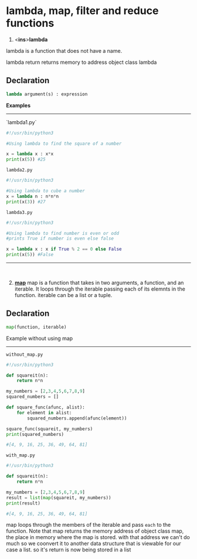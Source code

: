 # lambda, map, filter and reduce functions

1. <**ins**>**lambda**</ins>

lambda is a function that does not have a name.

lambda return returns memory to address object class lambda

## Declaration

```py
lambda argument(s) : expression
```

**Examples**
<hr>
`lambda1.py`

```py
#!/usr/bin/python3

#Using lambda to find the square of a number

x = lambda x : x*x
print(x(5)) #25
```

`lambda2.py`

```py
#!/usr/bin/python3

#Using lambda to cube a number
x = lambda n : n*n*n
print(x(3)) #27
```
`lambda3.py`

```py
#!/usr/bin/python3

#Using lambda to find number is even or odd
#prints True if number is even else false

x = lambda x : x if True % 2 == 0 else False
print(x(5)) #False
```
<hr><br>

2. <ins>**map**</ins>
map is a function that takes in two arguments, a function, and an iterable. It loops through the iterable passing each of its elemnts in the function. iterable can be a list or a tuple.

## Declaration

```py
map(function, iterable)
```

Example without using map
<hr>

`without_map.py`

```py
#!/usr/bin/python3

def squareit(n):
    return n*n

my_numbers = [2,3,4,5,6,7,8,9]
squared_numbers = []

def square_func(afunc, alist):
    for element in alist:
        squared_numbers.append(afunc(element))

square_func(squareit, my_numbers)
print(squared_numbers)

#[4, 9, 16, 25, 36, 49, 64, 81]
```

`with_map.py`
```py
#!/usr/bin/python3

def squareit(n):
    return n*n

my_numbers = [2,3,4,5,6,7,8,9]
result = list(map(squareit, my_numbers))
print(result)

#[4, 9, 16, 25, 36, 49, 64, 81]
```

map loops through the members of the iterable and pass `each` to the function. Note that map returns the memory address of object class map, the place in memory where the map is stored. with that address we can't do much so we coonvert it to another data structure that is viewable for our case a list. so it's return is now being stored in a list



